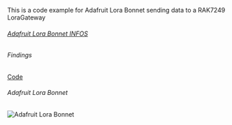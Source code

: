This is a code example for Adafruit Lora Bonnet sending data to a RAK7249 LoraGateway


###### [Adafruit Lora Bonnet INFOS](https://www.adafruit.com/product/4074)

###### Findings
[Code](https://github.com/adafruit/Adafruit_Learning_System_Guides/tree/master/pi_radio)

###### Adafruit Lora Bonnet


![Adafruit Lora Bonnet](./images/PXL_20201010_150514331.jpg?raw=true)


